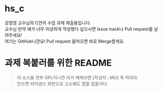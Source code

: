 # hs_c
강영경 교수님의 C언어 수업 과제 제출용입니다.  
교수님 만약 얘가 너무 이상하게 작성했다 싶으시면 Issue track나 Pull request를 날려주세요!  
여기는 GitHub니깐요! Pull request 들어오면 바로 Merge할게요.  

# 과제 복붙러를 위한 README
> 이 소스들 전부 GPL이니깐 이거 베껴쓰면 [작성자 : MU] 꼭 적어라.  
> 안쓰면 라이센스 위반으로 고소해도 할말 없을거다.

